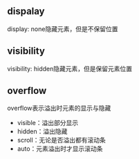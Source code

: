 ## dispalay
display: none隐藏元素，但是不保留位置
## visibility
visibility: hidden隐藏元素，但是保留元素位置
## overflow
overflow表示溢出时元素的显示与隐藏
+ visible：溢出部分显示
+ hidden：溢出隐藏
+ scroll：无论是否溢出都有滚动条
+ auto：元素溢出时才显示滚动条